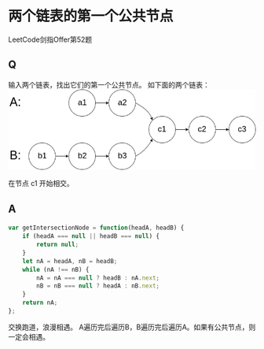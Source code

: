 # 两个链表的第一个公共节点
LeetCode剑指Offer第52题

## Q
输入两个链表，找出它们的第一个公共节点。
如下面的两个链表：
![图](./image/offer52/1.png)

在节点 c1 开始相交。

## A
```javascript
var getIntersectionNode = function(headA, headB) {
    if (headA === null || headB === null) {
        return null;
    }
    let nA = headA, nB = headB;
    while (nA !== nB) {
        nA = nA === null ? headB : nA.next;
        nB = nB === null ? headA : nB.next;
    }
    return nA;
};
```
交换跑道，浪漫相遇。
A遍历完后遍历B，B遍历完后遍历A。如果有公共节点，则一定会相遇。